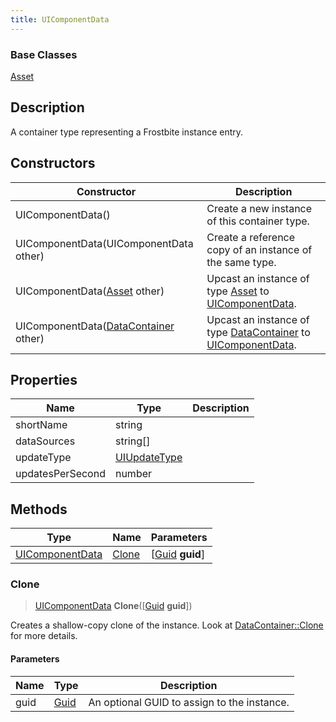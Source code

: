 ```yaml
---
title: UIComponentData
---
```

### Base Classes

[Asset](/vext/ref/fb/asset/)

## Description

A container type representing a Frostbite instance entry.

## Constructors

| Constructor                                                                | Description                                                                                                           |
| -------------------------------------------------------------------------- | --------------------------------------------------------------------------------------------------------------------- |
| UIComponentData()                                                          | Create a new instance of this container type.                                                                         |
| UIComponentData(UIComponentData other)                                     | Create a reference copy of an instance of the same type.                                                              |
| UIComponentData([Asset](/vext/ref/fb/asset/) other)                                      | Upcast an instance of type [Asset](/vext/ref/fb/asset/) to [UIComponentData](/vext/ref/fb/uicomponentdata/).                                      |
| UIComponentData([DataContainer](/vext/ref/shared/class/datacontainer) other) | Upcast an instance of type [DataContainer](/vext/ref/shared/class/datacontainer) to [UIComponentData](/vext/ref/fb/uicomponentdata/). |

## Properties

| Name             | Type                         | Description |
| ---------------- | ---------------------------- | ----------- |
| shortName        | string                       |             |
| dataSources      | string\[\]                   |             |
| updateType       | [UIUpdateType](/vext/ref/fb/uiupdatetype/) |             |
| updatesPerSecond | number                       |             |

## Methods

| Type                               | Name            | Parameters                                     |
| ---------------------------------- | --------------- | ---------------------------------------------- |
| [UIComponentData](/vext/ref/fb/uicomponentdata/) | [Clone](#clone) | \[[Guid](/vext/ref/shared/class/guid) **guid**\] |

### Clone

> [UIComponentData](/vext/ref/fb/uicomponentdata/) **Clone**(\[[Guid](/vext/ref/shared/class/guid) **guid**\])

Creates a shallow-copy clone of the instance. Look at [DataContainer::Clone](/vext/ref/shared/class/datacontainer#clone) for more details.

#### Parameters

| Name | Type         | Description                                 |
| ---- | ------------ | ------------------------------------------- |
| guid | [Guid](/vext/ref/shared/class/guid/) | An optional GUID to assign to the instance. |
